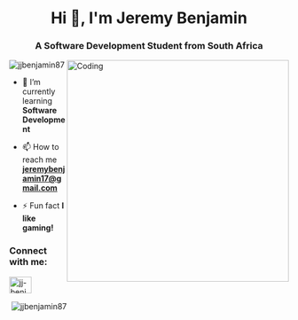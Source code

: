 <h1 align="center">Hi 👋, I'm Jeremy Benjamin</h1>
<h3 align="center">A Software Development Student from South Africa</h3>
<img align="right" alt="Coding" width="400" src="https://cdn.dribbble.com/users/239755/screenshots/3019824/dave_coding_dribbble.gif">

<p align="left"> <img src="https://komarev.com/ghpvc/?username=jjbenjamin87&label=Profile%20views&color=0e75b6&style=flat" alt="jjbenjamin87" /> </p>

- 🌱 I’m currently learning **Software Development**

- 📫 How to reach me **jeremybenjamin17@gmail.com**

- ⚡ Fun fact **I like gaming!**

<h3 align="left">Connect with me:</h3>
<p align="left">
<a href="https://codepen.io/jj-benjamin12" target="blank"><img align="center" src="https://raw.githubusercontent.com/rahuldkjain/github-profile-readme-generator/master/src/images/icons/Social/codepen.svg" alt="jj-benjamin12" height="30" width="40" /></a>
</p>

<p>&nbsp;<img align="center" src="https://github-readme-stats.vercel.app/api?username=jjbenjamin87&show_icons=true&locale=en" alt="jjbenjamin87" /></p>

